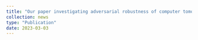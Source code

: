 ```yaml
---
title: "Our paper investigating adversarial robustness of computer tomography reconstruction methods is accepted at MIDL 2023 [link](https://openreview.net/forum?id=L-N1uAxfQk1)"
collection: news
type: "Publication"
date: 2023-03-03
---
```

